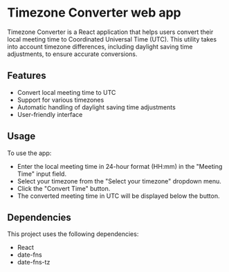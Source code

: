 # Timezone Converter web app
Timezone Converter is a React application that helps users convert their local meeting time to Coordinated Universal Time (UTC). This utility takes into account timezone differences, including daylight saving time adjustments, to ensure accurate conversions.

## Features
- Convert local meeting time to UTC
- Support for various timezones
- Automatic handling of daylight saving time adjustments
- User-friendly interface

## Usage
To use the app:

- Enter the local meeting time in 24-hour format (HH:mm) in the "Meeting Time" input field.
- Select your timezone from the "Select your timezone" dropdown menu.
- Click the "Convert Time" button.
- The converted meeting time in UTC will be displayed below the button.

## Dependencies
This project uses the following dependencies:

- React 
- date-fns 
- date-fns-tz 


